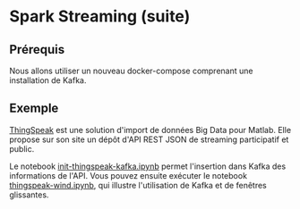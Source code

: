 
# Spark Streaming (suite)

## Prérequis

Nous allons utiliser un nouveau docker-compose comprenant une installation de Kafka.

## Exemple 

[ThingSpeak](https://thingspeak.mathworks.com/) est une solution d'import de données Big Data pour Matlab. Elle propose sur son site un dépôt d'API REST JSON de streaming participatif et public. 

Le notebook [init-thingspeak-kafka.ipynb](init-thingspeak-kafka.ipynb) permet l'insertion dans Kafka des informations de l'API. Vous pouvez ensuite exécuter le notebook [thingspeak-wind.ipynb](thingspeak-wind.ipynb), qui illustre l'utilisation de Kafka et de fenêtres glissantes.